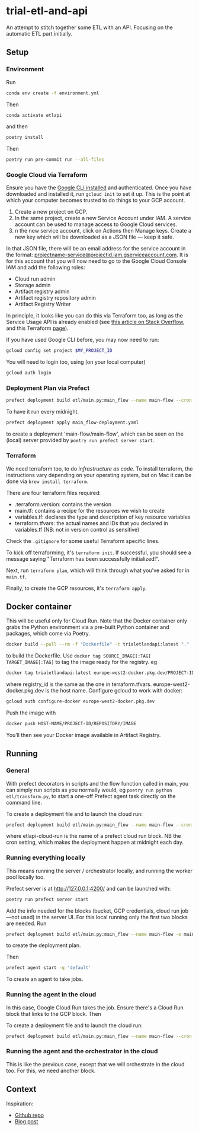 # trial-etl-and-api

An attempt to stitch together some ETL with an API. Focusing on the automatic ETL part initially.

## Setup

### Environment

Run

```bash
conda env create -f environment.yml
```

Then

```bash
conda activate etlapi
```

and then

```bash
poetry install
```

Then

```bash
poetry run pre-commit run --all-files
```

### Google Cloud via Terraform

Ensure you have the [Google CLI installed](https://cloud.google.com/sdk/docs/install-sdk) and authenticated. Once you have downloaded and installed it, run `gcloud init` to set it up. This is the point at which your computer becomes trusted to do things to your GCP account.

1. Create a new project on GCP.
2. In the same project, create a new Service Account under IAM. A service account can be used to manage access to Google Cloud services.
3. n the new service account, click on Actions then Manage keys. Create a new key which will be downloaded as a JSON file — keep it safe.

In that JSON file, there will be an email address for the service account in the format: projectname-service@projectid.iam.gserviceaccount.com. It is for this account that you will now need to go to the Google Cloud Console IAM and add the following roles:

- Cloud run admin
- Storage admin
- Artifact registry admin
- Artifact registry repository admin
- Artifact Registry Writer

In principle, it looks like you can do this via Terraform too, as long as the Service Usage API is already enabled (see [this article on Stack Overflow](https://stackoverflow.com/questions/59055395/can-i-automatically-enable-apis-when-using-gcp-cloud-with-terraform), and this Terraform [page](https://registry.terraform.io/providers/hashicorp/google/latest/docs/resources/google_project_service)).

If you have used Google CLI before, you may now need to run:

```bash
gcloud config set project $MY_PROJECT_ID
```

You will need to login too, using (on your local computer)

```bash
gcloud auth login
```

### Deployment Plan via Prefect

```bash
prefect deployment build etl/main.py:main_flow --name main-flow --cron "0 0 * * *"
```

To have it run every midnight.

```bash
prefect deployment apply main_flow-deployment.yaml
```

to create a deployment 'main-flow/main-flow', which can be seen on the (local) server provided by `poetry run prefect server start`.

### Terraform

We need terraform too, to do *infrastructure as code*. To install terraform, the instructions vary depending on your operating system, but on Mac it can be done via `brew install terraform`.

There are four terraform files required:

- .terraform.version: contains the version
- main.tf: contains a recipe for the resources we wish to create
- variables.tf: declares the type and description of key resource variables
- terraform.tfvars: the actual names and IDs that you declared in variables.tf (NB: not in version control as sensitive)

Check the `.gitignore` for some useful Terraform specific lines.

To kick off terraforming, it's `terraform init`. If successful, you should see a message saying "Terraform has been successfully initialized!".

Next, run `terraform plan`, which will think through what you've asked for in `main.tf`.

Finally, to create the GCP resources, it's `terraform apply`.

## Docker container

This will be useful only for Cloud Run. Note that the Docker container only grabs the Python environment via a pre-built Python container and packages, which come via Poetry.

```bash
docker build --pull --rm -f "Dockerfile" -t trialetlandapi:latest "."
```

to build the Dockerfile. Use `docker tag SOURCE_IMAGE[:TAG] TARGET_IMAGE[:TAG]` to tag the image ready for the registry. eg

```bash
docker tag trialetlandapi:latest europe-west2-docker.pkg.dev/PROJECT-ID/registry_id/trialetlandapi:latest
```

where registry_id is the same as the one in terraform.tfvars. europe-west2-docker.pkg.dev is the host name. Configure gcloud to work with docker:

```bash
gcloud auth configure-docker europe-west2-docker.pkg.dev
```

Push the image with

```bash
docker push HOST-NAME/PROJECT-ID/REPOSITORY/IMAGE
```

You’ll then see your Docker image available in Artifact Registry.

## Running

### General

With prefect decorators in scripts and the flow function called in main, you can simply run scripts as you normally would, eg `poetry run python etl/transform.py`, to start a one-off Prefect agent task directly on the command line.

To create a deployment file and to launch the cloud run:

```bash
prefect deployment build etl/main.py:main_flow --name main-flow --cron "0 0 * * *" -ib cloud-run-job/etlapi-cloud-run -o main_flow-deployment.yaml --apply
```

where etlapi-cloud-run is the name of a prefect cloud run block. NB the cron setting, which makes the deployment happen at midnight each day.

### Running everything locally

This means running the server / orchestrator locally, and running the worker pool locally too.

Prefect server is at http://127.0.0.1:4200/ and can be launched with:

```bash
poetry run prefect server start
```

Add the info needed for the blocks (bucket, GCP credentials, cloud run job—not used) in the server UI. For this local running only the first two blocks are needed. Run

```bash
prefect deployment build etl/main.py:main_flow --name main-flow -o main_flow-deployment.yaml --apply
```

to create the deployment plan.

Then

```bash
prefect agent start -q 'default'
```

To create an agent to take jobs.

### Running the agent in the cloud

In this case, Google Cloud Run takes the job. Ensure there's a Cloud Run block that links to the GCP block. Then

To create a deployment file and to launch the cloud run:

```bash
prefect deployment build etl/main.py:main_flow --name main-flow --cron "0 0 * * *" -ib cloud-run-job/etlapi-cloud-run -o main_flow-deployment.yaml --apply
```

### Running the agent and the orchestrator in the cloud

This is like the previous case, except that we will orchestrate in the cloud too. For this, we need another block.

## Context

Inspiration:

- [Github repo](https://github.com/RyanEricLamb/data-engineering-bus-tracker/tree/main/etl)
- [Blog post](https://medium.com/@ryanelamb/a-data-engineering-project-with-prefect-docker-terraform-google-cloudrun-bigquery-and-streamlit-3fc6e08b9398)
